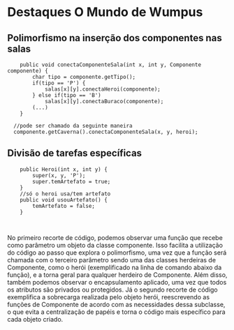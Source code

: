 # Destaques O Mundo de Wumpus

## Polimorfismo na inserção dos componentes nas salas
```
	public void conectaComponenteSala(int x, int y, Componente componente) {
		char tipo = componente.getTipo();
		if(tipo == 'P') {
			salas[x][y].conectaHeroi(componente);
		} else if(tipo == 'B') 
			salas[x][y].conectaBuraco(componente);
		(...)
	}
  
  //pode ser chamado da seguinte maneira
  componente.getCaverna().conectaComponenteSala(x, y, heroi);
```

## Divisão de tarefas específicas
```
	public Heroi(int x, int y) {
		super(x, y, 'P');
		super.temArtefato = true;
	}
	//só o heroi usa/tem artefato
	public void usouArtefato() {
		temArtefato = false;
	}
  
``` 

## 
No primeiro recorte de código, podemos observar uma função que recebe como parâmetro um objeto da classe componente. Isso facilita a utilização do código ao passo que explora o polimorfismo, uma vez que a função será chamada com o terceiro parâmetro sendo uma das classes herdeiras de Componente, como o herói (exemplificado na linha de comando abaixo da função), e a torna geral para qualquer herdeiro de Componente. Além disso, também podemos observar o encapsulamento aplicado, uma vez que todos os atributos são privados ou protegidos. Já o segundo recorte de código exemplifica a sobrecarga realizada pelo objeto herói, reescrevendo as funções de Componente de acordo com as necessidades dessa subclasse, o que evita a centralização de papéis e torna o código mais específico para cada objeto criado.
